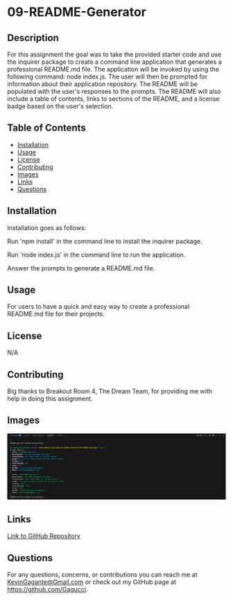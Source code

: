 # 09-README-Generator

## Description

For this assignment the goal was to take the provided starter code and use the inquirer package to create a command line application that generates a professional README.md file. The application will be invoked by using the following command: node index.js. The user will then be prompted for information about their application repository. The README will be populated with the user's responses to the prompts. The README will also include a table of contents, links to sections of the README, and a license badge based on the user's selection.

## Table of Contents

- [Installation](#installation)
- [Usage](#usage)
- [License](#license)
- [Contributing](#contributing)
- [Images](#images)
- [Links](#links)
- [Questions](#questions)

## Installation

Installation goes as follows:

Run 'npm install' in the command line to install the inquirer package.

Run 'node index.js' in the command line to run the application.

Answer the prompts to generate a README.md file.

## Usage

For users to have a quick and easy way to create a professional README.md file for their projects.

## License

N/A

## Contributing

Big thanks to Breakout Room 4, The Dream Team, for providing me with help in doing this assignment.

## Images

![Image of command line](<./develop/images/Screenshot%20(10).png>)

## Links

[Link to GitHub Repository](https://github.com/Gagucci/09-README-Generator-.git)

## Questions

For any questions, concerns, or contributions you can reach me at
KevinGagante@Gmail.com or check out my GitHub page at https://github.com/Gagucci.
